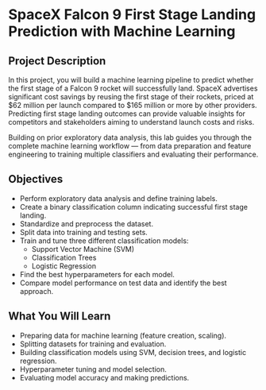 # SpaceX Falcon 9 First Stage Landing Prediction with Machine Learning

## Project Description

In this project, you will build a machine learning pipeline to predict whether the first stage of a Falcon 9 rocket will successfully land. SpaceX advertises significant cost savings by reusing the first stage of their rockets, priced at $62 million per launch compared to $165 million or more by other providers. Predicting first stage landing outcomes can provide valuable insights for competitors and stakeholders aiming to understand launch costs and risks.

Building on prior exploratory data analysis, this lab guides you through the complete machine learning workflow — from data preparation and feature engineering to training multiple classifiers and evaluating their performance.

## Objectives

- Perform exploratory data analysis and define training labels.
- Create a binary classification column indicating successful first stage landing.
- Standardize and preprocess the dataset.
- Split data into training and testing sets.
- Train and tune three different classification models:
  - Support Vector Machine (SVM)
  - Classification Trees
  - Logistic Regression
- Find the best hyperparameters for each model.
- Compare model performance on test data and identify the best approach.

## What You Will Learn

- Preparing data for machine learning (feature creation, scaling).
- Splitting datasets for training and evaluation.
- Building classification models using SVM, decision trees, and logistic regression.
- Hyperparameter tuning and model selection.
- Evaluating model accuracy and making predictions.
